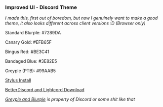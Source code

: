 ### Improved UI - Discord Theme

*I made this, first out of boredom, but now I genuinely want to make a good theme, it also looks different across client versions :D (Browser only)*

Standard Blurple: #7289DA

Canary Gold: #EFB65F

Bingus Red: #BE3C41

Bandaged Blue: #3E82E5

Greyple (PTB): #99AAB5


[Stylus Install](https://raw.githubusercontent.com/kckarnige/kckarnige.github.io/master/femboi_owo/improved-dc-ui/index.user.css)

[BetterDiscord and Lightcord Download](https://betterdiscord.net/ghdl/?url=https://raw.githubusercontent.com/kckarnige/kckarnige.github.io/master/femboi_owo/improved-dc-ui/improvedui.theme.css)

*[Greyple and Blurple](https://discord.com/branding) is property of Discord or some shit like that*
